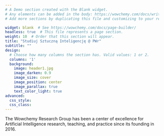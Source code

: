 ```yaml
---
# A Demo section created with the Blank widget.
# Any elements can be added in the body: https://wowchemy.com/docs/writing-markdown-latex/
# Add more sections by duplicating this file and customizing to your requirements.

widget: blank  # See https://wowchemy.com/docs/page-builder/
headless: true  # This file represents a page section.
weight: 10  # Order that this section will appear.
title: "Studiuj Sztuczną Inteligencję @ PWr"
subtitle: ""
design:
  # Choose how many columns the section has. Valid values: 1 or 2.
  columns: '1'
  background: 
    image: header1.jpg
    image_darken: 0.9
    image_size: cover
    image_position: center
    image_parallax: true
    text_color_light: true
advanced:
  css_style:
  css_class:
---
```


The Wowchemy Research Group has been a center of excellence for Artificial Intelligence research, teaching, and practice since its founding in 2016.

